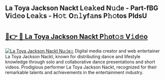 ## La Toya Jackson Nackt L𝚎a𝚔ed N𝚞𝚍e - Part-fBG Vi𝚍𝚎o L𝚎a𝚔s - H𝚘𝚝 O𝚗𝚕yf𝚊ns P𝚑𝚘tos PIdsU

# <h2><a href="http://kfdq27.oniu.top/?m=La+Toya+Jackson+Nackt">🔗👉 🔴 La Toya Jackson Nackt P𝚑ot𝚘𝚜 V𝚒d𝚎o</a></h2>

[![La Toya Jackson Nackt Nu𝚍e𝚜](https://i.imgur.com/0qMVB7G.gif)](http://kfdq27.oniu.top/?m=La+Toya+Jackson+Nackt)
Digital media creator and web entertainer La Toya Jackson Nackt, known for distributing dance and lifestyle knowledge through solo and collaborative dance presentations and short videos. Prodigious performer La Toya Jackson Nackt, recognized for their remarkable talents and achievements in the entertainment industry.  
